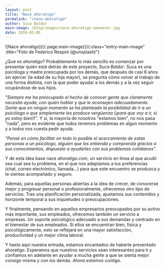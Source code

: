 ```yaml
---
layout: post
title: "Nace ahoratigo"
permalink: "/nace-ahoratigo"
author: Suca Baldor
main-image: /blog/images/nace-ahoratigo-amanecer.jpg
date: 2019-02-05
---
```


![Nace ahoratigo]({{ page.main-image}}){:class="entry-main-image" :title="Foto de Federico Respini (@unsplash)"}

¿Qué es *ahoratigo*? Probablemente lo más sencillo es comenzar por presentar quién está detrás de este proyecto, *Suca Baldor*. Suca es una psicóloga y madre preocupada por los demás, que después de casi 6 años sin ejercer (la edad de su hija mayor), se pregunta cómo volver al trabajo de una forma distinta, con la que poder ayudar a los demás y a la vez seguir ocupándose de sus hijos.

*"Siempre me ha preocupado el hecho de conocer gente que claramente necesita ayuda, con quién hablar y que le aconsejen adecuadamente. Gente que en ningún momento se ha planteado la posibilidad de ir a un psicólogo o que simplemente les produce vergüenza (¡para que voy a ir, si yo estoy bien!)"*. Y sí, la mayoría de nosotros "estamos bien", no nos pasa "nada", pero es evidente que todos tenemos problemas en algún momento y a todos nos cuesta pedir ayuda.

*"Pensé en cómo facilitar en todo lo posible el acercamiento de estas personas a un psicólogo, alguien que les entienda y comprenda gracias a sus conocimientos, dispuesto a ayudarles con sus problemas cotidianos"*.

Y de esta idea base nace *ahoratigo.com*, un servicio en línea al que acudir sea cual sea tu problema, en el que nos adaptamos a tus preferencias (chat, correo electrónico, llamada...) para que este encuentro se produzca y te sientas acompañado y seguro.

Además, para aquellas personas abiertas a la idea de crecer, de conocerse mejor y progresar personal o profesionalmente, ofrecemos otro tipo de servicios. Tras una planificación personalizada, ajustamos sus contenidos y horizonte temporal a sus inquietudes o preocupaciones.

Y finalmente, pensando en aquellos empresarios preocupados por su activo más importante, sus empleados, ofrecemos también un servicio a empresas. Un soporte psicológico adecuado a sus demandas y centrado en el bienestar de sus empleados. Si ellos se encuentran bien, física y psicológicamente, esto se reflejará en una mayor satisfacción, productividad y un mejor clima laboral.

Y hasta aquí nuestra entrada, estamos encantados de haberte presentado ahoratigo. Esperamos que nuestros servicios sean interesantes para ti y confiamos en adelante en ayudar a mucha gente a que se sienta mejor consigo misma y con los demás. *Ahora estamos contigo*.
